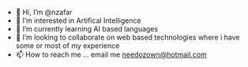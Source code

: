 - 👋 Hi, I’m @nzafar
- 👀 I’m interested in Artifical Intelligence 
- 🌱 I’m currently learning AI based languages
- 💞️ I’m looking to collaborate on web based technologies where i have some or most of my experience 
- 📫 How to reach me ... email me needozown@hotmail.com

<!---
nzafar/nzafar is a ✨ special ✨ repository because its `README.md` (this file) appears on your GitHub profile.
You can click the Preview link to take a look at your changes.
--->
